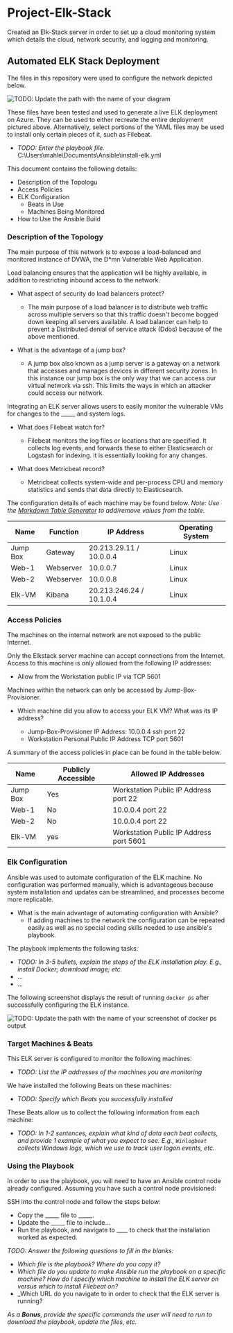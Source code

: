 # Project-Elk-Stack
Created an Elk-Stack server in order to set up a cloud monitoring system which details the cloud, network security, and logging and monitoring.
## Automated ELK Stack Deployment

The files in this repository were used to configure the network depicted below.

![TODO: Update the path with the name of your diagram](C:\Users\mahle\Downloads\README\README\images\Diagram.png)

These files have been tested and used to generate a live ELK deployment on Azure. They can be used to either recreate the entire deployment pictured above. Alternatively, select portions of the YAML files may be used to install only certain pieces of it, such as Filebeat.

  - _TODO: Enter the playbook file._ C:\Users\mahle\Documents\Ansible\install-elk.yml

This document contains the following details:
- Description of the Topologu
- Access Policies
- ELK Configuration
  - Beats in Use
  - Machines Being Monitored
- How to Use the Ansible Build


### Description of the Topology

The main purpose of this network is to expose a load-balanced and monitored instance of DVWA, the D*mn Vulnerable Web Application.

Load balancing ensures that the application will be highly available, in addition to restricting inbound access to the network.
- What aspect of security do load balancers protect?
  - The main purpose of a load balancer is to distribute web traffic across multiple servers so that  this traffic doesn't become bogged down keeping all servers available. A load balancer can help to prevent a Distributed denial of service attack (Ddos) because of the above mentioned.
         
- What is the advantage of a jump box?
  - A jump box also known as a jump server is a gateway on a network that accesses and manages devices in different security zones. In this instance our jump box is the only way that we can access our virtual network via ssh. This limits the ways in which an attacker could access our network.

Integrating an ELK server allows users to easily monitor the vulnerable VMs for changes to the _____ and system logs.

- What does Filebeat watch for?
  - Filebeat monitors the log files or locations that are specified. It collects log events, and forwards these to either Elasticsearch or Logstash for indexing. it is essentially looking for any changes.

- What does Metricbeat record?
  - Metricbeat collects system-wide and per-process CPU and memory statistics and sends that data directly to Elasticsearch.

The configuration details of each machine may be found below.
_Note: Use the [Markdown Table Generator](http://www.tablesgenerator.com/markdown_tables) to add/remove values from the table_.

| Name     | Function   | IP Address              | Operating System |
|----------|------------|-------------------------|------------------|
| Jump Box | Gateway    | 20.213.29.11 / 10.0.0.4 | Linux            |
| Web-1    | Webserver  | 10.0.0.7                | Linux            |
| Web-2    | Webserver  | 10.0.0.8                | Linux            |
| Elk-VM   | Kibana     | 20.213.246.24 / 10.1.0.4| Linux            |

### Access Policies

The machines on the internal network are not exposed to the public Internet. 

Only the Elkstack server machine can accept connections from the Internet. Access to this machine is only allowed from the following IP addresses:

- Allow from the Workstation public IP via TCP 5601

Machines within the network can only be accessed by Jump-Box-Provisioner.
- Which machine did you allow to access your ELK VM? What was its IP address?

  - Jump-Box-Provisioner IP Address: 10.0.0.4 ssh port 22
  - Workstation Personal Public IP Address TCP port 5601

A summary of the access policies in place can be found in the table below.

| Name     | Publicly Accessible | Allowed IP Addresses                    |
|----------|---------------------|-----------------------------------------|
| Jump Box | Yes                 | Workstation Public IP Address port 22   |
| Web-1    | No                  | 10.0.0.4 port 22                        |
| Web-2    | No                  | 10.0.0.4 port 22                        |
| Elk-VM   | yes                 | Workstation Public IP Address port 5601 |

### Elk Configuration

Ansible was used to automate configuration of the ELK machine. No configuration was performed manually, which is advantageous because system installation and updates can be streamlined, and processes become more replicable.

- What is the main advantage of automating configuration with Ansible?
  - If adding machines to the network the configuration can be repeated easily as well as no special coding skills needed to use ansible's playbook.

The playbook implements the following tasks:
- _TODO: In 3-5 bullets, explain the steps of the ELK installation play. E.g., install Docker; download image; etc._
- ...
- ...

The following screenshot displays the result of running `docker ps` after successfully configuring the ELK instance.

![TODO: Update the path with the name of your screenshot of docker ps output](Images/docker_ps_output.png)

### Target Machines & Beats
This ELK server is configured to monitor the following machines:
- _TODO: List the IP addresses of the machines you are monitoring_

We have installed the following Beats on these machines:
- _TODO: Specify which Beats you successfully installed_

These Beats allow us to collect the following information from each machine:
- _TODO: In 1-2 sentences, explain what kind of data each beat collects, and provide 1 example of what you expect to see. E.g., `Winlogbeat` collects Windows logs, which we use to track user logon events, etc._

### Using the Playbook
In order to use the playbook, you will need to have an Ansible control node already configured. Assuming you have such a control node provisioned: 

SSH into the control node and follow the steps below:
- Copy the _____ file to _____.
- Update the _____ file to include...
- Run the playbook, and navigate to ____ to check that the installation worked as expected.

_TODO: Answer the following questions to fill in the blanks:_
- _Which file is the playbook? Where do you copy it?_
- _Which file do you update to make Ansible run the playbook on a specific machine? How do I specify which machine to install the ELK server on versus which to install Filebeat on?_
- _Which URL do you navigate to in order to check that the ELK server is running?

_As a **Bonus**, provide the specific commands the user will need to run to download the playbook, update the files, etc._
